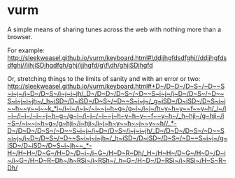 vurm
====

A simple means of sharing tunes across the web with nothing more than a browser.

For example: http://sleekweasel.github.io/vurm/keyboard.html#\ddjjhgfdsdfghj//ddjjhgfdsdfghj//jihjiSDjhgdfgh/ghj/ijjhgfd/g\f\dh/ghjiSDjhgfd

Or, stretching things to the limits of sanity and with an error or two: http://sleekweasel.github.io/vurm/keyboard.html#+D~/D~D~/D~S~/~D~~S~i~j~/j~D~/D~S~/i~j~i~jh/_D~/D~D~/D~S~/~D~~S~i~j~/j~D~/D~S~/~D~~S~i~j~i~jh~/_h~iSD~/D~iSD~/D~S~/~D~~S~i~j~/_g~iSD~/D~iSD~/D~S~i~j~~h~~y~~j~~k_*i~/i~i~/i~j~/~i~~j~h~g~/g~i~/i~j~/h~y~h~y~~f~~y~h/_i~/i~i~/i~j~/~i~~j~h~g~/g~i~/i~j~/~i~~j~h~y~h~y~~f~~y~h~/_h~hji~/g~hji~/i~S~/~i~~j~h~g~/g~hji~/i~hji~/i~j~h~y~~h~~j~~y~~h//_*-D~/D~D~/D~S~/~D~~S~i~j~/j~D~/D~S~/i~j~i~jh/_D~/D~D~/D~S~/~D~~S~i~j~/j~D~/D~S~/~D~~S~i~j~i~jh~/_h~iSD~/D~iSD~/D~S~/~D~~S~i~j~/g~iSD~/D~iSD~/D~S~i~jh~~_*-H~/H~H~/D~G~/H~D~/D~i~/i~G~/H~D~R~Dh/_H~/H~H~/D~G~/H~D~/D~i~/i~G~/H~D~R~Dh~/h~RSi~/i~RSh~/_h~G~/H~D~/D~RSi~/i~RSi~/H~S~R~Dh/
